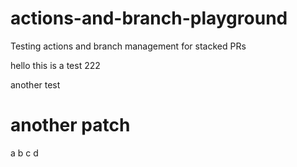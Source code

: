 # actions-and-branch-playground
Testing actions and branch management for stacked PRs

hello this is a test  222

another test

# another patch
a b c d
